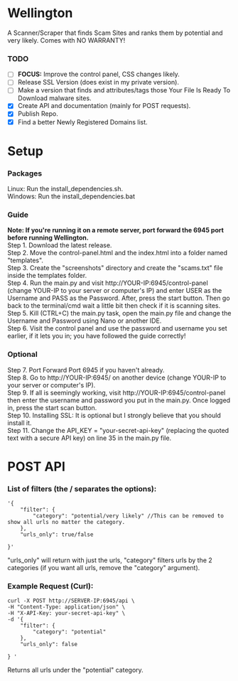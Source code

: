 # Wellington
A Scanner/Scraper that finds Scam Sites and ranks them by potential and very likely. Comes with NO WARRANTY!
### TODO
- [ ] **FOCUS:** Improve the control panel, CSS changes likely.
- [ ] Release SSL Version (does exist in my private version).
- [ ] Make a version that finds and attributes/tags those Your File Is Ready To Download malware sites.
- [X] Create API and documentation (mainly for POST requests).
- [x] Publish Repo.
- [x] Find a better Newly Registered Domains list.

# Setup
### Packages
Linux: Run the install_dependencies.sh.  
Windows: Run the install_dependencies.bat
### Guide
**Note: If you're running it on a remote server, port forward the 6945 port before running Wellington.**  
Step 1. Download the latest release.  
Step 2. Move the control-panel.html and the index.html into a folder named "templates".  
Step 3. Create the "screenshots" directory and create the "scams.txt" file inside the templates folder.  
Step 4. Run the main.py and visit http://YOUR-IP:6945/control-panel (change YOUR-IP to your server or computer's IP) and enter USER as the Username and PASS as the Password. After, press the start button. Then go back to the terminal/cmd wait a little bit then check if it is scanning sites.  
Step 5. Kill (CTRL+C) the main.py task, open the main.py file and change the Username and Password using Nano or another IDE.  
Step 6. Visit the control panel and use the password and username you set earlier, if it lets you in; you have followed the guide correctly!
### Optional
Step 7. Port Forward Port 6945 if you haven't already.  
Step 8. Go to http://YOUR-IP:6945/ on another device (change YOUR-IP to your server or computer's IP).  
Step 9. If all is seemingly working, visit http://YOUR-IP:6945/control-panel then enter the username and password you put in the main.py. Once logged in, press the start scan button.  
Step 10. Installing SSL: It is optional but I strongly believe that you should install it.  
Step 11. Change the API_KEY = "your-secret-api-key"  (replacing the quoted text with a secure API key) on line 35 in the main.py file.  
# POST API
### List of filters (the / separates the options):  
```
'{
    "filter": {
        "category": "potential/very likely" //This can be removed to show all urls no matter the category.
    },
    "urls_only": true/false
    
}'
```
"urls_only" will return with just the urls, "category" filters urls by the 2 categories (if you want all urls, remove the "category" argument).  
  
### Example Request (Curl):
```
curl -X POST http://SERVER-IP:6945/api \
-H "Content-Type: application/json" \
-H "X-API-Key: your-secret-api-key" \
-d '{
    "filter": {
        "category": "potential"
    },
    "urls_only": false
    
} '
```
Returns all urls under the "potential" category.
